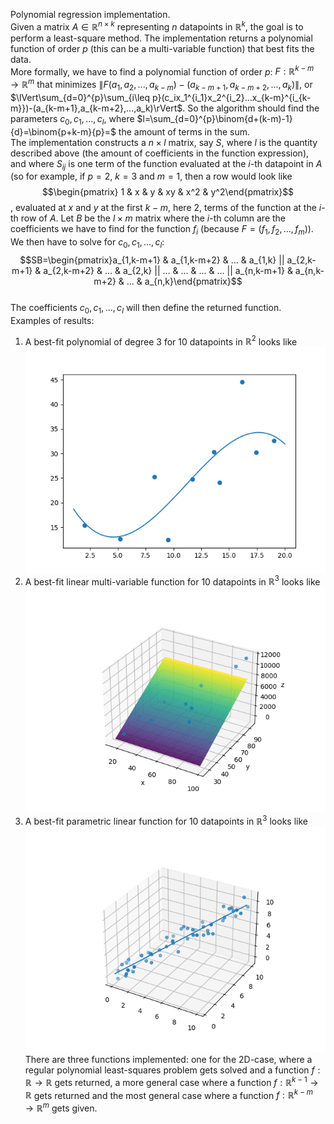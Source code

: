 Polynomial regression implementation.  
Given a matrix $A\in\mathbb{R}^{n\times k}$ representing $n$ datapoints in $\mathbb{R}^k$, the goal is to perform a least-square method. The implementation returns a polynomial function of order $p$ (this can be a multi-variable function) that best fits the data.  
More formally, we have to find a polynomial function of order $p$: $F:\mathbb{R}^{k-m}\to\mathbb{R}^m$ that minimizes $\lVert F(a_1,a_2,...,a_{k-m})-(a_{k-m+1},a_{k-m+2},...,a_k)\rVert$, or $\lVert\sum_{d=0}^{p}\sum_{i\leq p}(c_ix_1^{i_1}x_2^{i_2}...x_{k-m}^{i_{k-m}})-(a_{k-m+1},a_{k-m+2},...,a_k)\rVert$. So the algorithm should find the parameters $c_0,c_1,...,c_l$, where $l=\sum_{d=0}^{p}\binom{d+(k-m)-1}{d}=\binom{p+k-m}{p}=$ the amount of terms in the sum.  
The implementation constructs a $n\times l$ matrix, say $S$, where $l$ is the quantity described above (the amount of coefficients in the function expression), and where $S_{ij}$ is one term of the function evaluated at the $i$-th datapoint in $A$ (so for example, if $p=2$, $k=3$ and $m=1$, then a row would look like $$\begin{pmatrix} 1 & x & y & xy & x^2 & y^2\end{pmatrix}$$, evaluated at $x$ and $y$ at the first $k-m$, here 2, terms of the function at the $i$-th row of $A$. Let $B$ be the $l\times m$ matrix where the $i$-th column are the coefficients we have to find for the function $f_i$ (because $F=(f_1,f_2,...,f_m)$). We then have to solve for $c_0,c_1,...,c_l$:  
$$SB=\begin{pmatrix}a_{1,k-m+1} & a_{1,k-m+2} & ... & a_{1,k} || a_{2,k-m+1} & a_{2,k-m+2} & ... & a_{2,k} || ... & ... & ... & ... || a_{n,k-m+1} & a_{n,k-m+2} & ... & a_{n,k}\end{pmatrix}$$  
The coefficients $c_0,c_1,...,c_l$ will then define the returned function.  
Examples of results:  
1. A best-fit polynomial of degree 3 for 10 datapoints in $\mathbb{R}^2$ looks like  
![Logo](test_2D.png)
2. A best-fit linear multi-variable function for 10 datapoints in $\mathbb{R}^3$ looks like  
![Logo](test_3D.png)
3. A best-fit parametric linear function for 10 datapoints in $\mathbb{R}^3$ looks like  
![Logo](test_parametrisation.png)
There are three functions implemented: one for the 2D-case, where a regular polynomial least-squares problem gets solved and a function $f:\mathbb{R}\to\mathbb{R}$ gets returned, a more general case where a function $f:\mathbb{R}^{k-1}\to\mathbb{R}$ gets returned and the most general case where a function $f:\mathbb{R}^{k-m}\to\mathbb{R}^m$ gets given.
